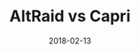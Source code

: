 ---
layout: pdf
title: AltRaid vs Capri
date: 2018-02-13
tags: [Southshire]
file: case.pdf
hidden: true
---